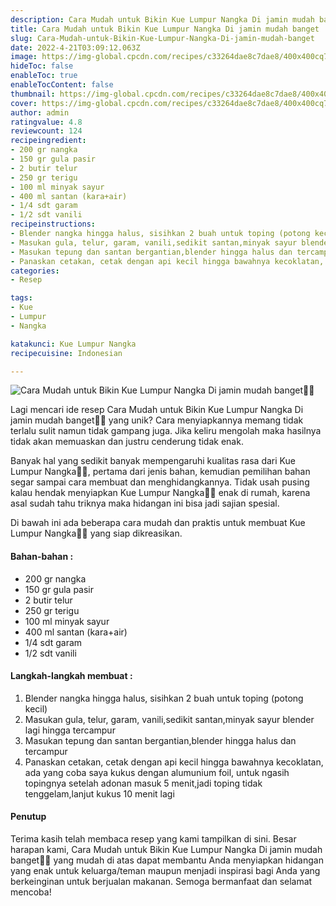 ```yaml
---
description: Cara Mudah untuk Bikin Kue Lumpur Nangka Di jamin mudah banget"
title: Cara Mudah untuk Bikin Kue Lumpur Nangka Di jamin mudah banget
slug: Cara-Mudah-untuk-Bikin-Kue-Lumpur-Nangka-Di-jamin-mudah-banget
date: 2022-4-21T03:09:12.063Z
image: https://img-global.cpcdn.com/recipes/c33264dae8c7dae8/400x400cq70/photo.jpg
hideToc: false
enableToc: true
enableTocContent: false
thumbnail: https://img-global.cpcdn.com/recipes/c33264dae8c7dae8/400x400cq70/photo.jpg
cover: https://img-global.cpcdn.com/recipes/c33264dae8c7dae8/400x400cq70/photo.jpg
author: admin
ratingvalue: 4.8
reviewcount: 124
recipeingredient:
- 200 gr nangka
- 150 gr gula pasir
- 2 butir telur
- 250 gr terigu
- 100 ml minyak sayur
- 400 ml santan (kara+air)
- 1/4 sdt garam
- 1/2 sdt vanili
recipeinstructions:
- Blender nangka hingga halus, sisihkan 2 buah untuk toping (potong kecil)
- Masukan gula, telur, garam, vanili,sedikit santan,minyak sayur blender lagi hingga tercampur
- Masukan tepung dan santan bergantian,blender hingga halus dan tercampur
- Panaskan cetakan, cetak dengan api kecil hingga bawahnya kecoklatan, ada yang coba saya kukus dengan alumunium foil, untuk ngasih topingnya setelah adonan masuk 5 menit,jadi toping tidak tenggelam,lanjut kukus 10 menit lagi
categories:
- Resep

tags:
- Kue
- Lumpur
- Nangka

katakunci: Kue Lumpur Nangka
recipecuisine: Indonesian

---
```


![Cara Mudah untuk Bikin Kue Lumpur Nangka Di jamin mudah banget👩‍🍳](https://img-global.cpcdn.com/recipes/c33264dae8c7dae8/400x400cq70/photo.jpg)

Lagi mencari ide resep Cara Mudah untuk Bikin Kue Lumpur Nangka Di jamin mudah banget👩‍🍳 yang unik? Cara menyiapkannya memang tidak terlalu sulit namun tidak gampang juga. Jika keliru mengolah maka hasilnya tidak akan memuaskan dan justru cenderung tidak enak.

Banyak hal yang sedikit banyak mempengaruhi kualitas rasa dari Kue Lumpur Nangka👩‍🍳, pertama dari jenis bahan, kemudian pemilihan bahan segar sampai cara membuat dan menghidangkannya. Tidak usah pusing kalau hendak menyiapkan Kue Lumpur Nangka👩‍🍳 enak di rumah, karena asal sudah tahu triknya maka hidangan ini bisa jadi sajian spesial.

Di bawah ini ada beberapa cara mudah dan praktis untuk membuat Kue Lumpur Nangka👩‍🍳 yang siap dikreasikan.

<!--inarticleads1-->

#### Bahan-bahan :

- 200 gr nangka
- 150 gr gula pasir
- 2 butir telur
- 250 gr terigu
- 100 ml minyak sayur
- 400 ml santan (kara+air)
- 1/4 sdt garam
- 1/2 sdt vanili

<!--inarticleads2-->

#### Langkah-langkah membuat :

1. Blender nangka hingga halus, sisihkan 2 buah untuk toping (potong kecil)
1. Masukan gula, telur, garam, vanili,sedikit santan,minyak sayur blender lagi hingga tercampur
1. Masukan tepung dan santan bergantian,blender hingga halus dan tercampur
1. Panaskan cetakan, cetak dengan api kecil hingga bawahnya kecoklatan, ada yang coba saya kukus dengan alumunium foil, untuk ngasih topingnya setelah adonan masuk 5 menit,jadi toping tidak tenggelam,lanjut kukus 10 menit lagi

#### Penutup

Terima kasih telah membaca resep yang kami tampilkan di sini. Besar harapan kami, Cara Mudah untuk Bikin Kue Lumpur Nangka Di jamin mudah banget👩‍🍳 yang mudah di atas dapat membantu Anda menyiapkan hidangan yang enak untuk keluarga/teman maupun menjadi inspirasi bagi Anda yang berkeinginan untuk berjualan makanan. Semoga bermanfaat dan selamat mencoba!